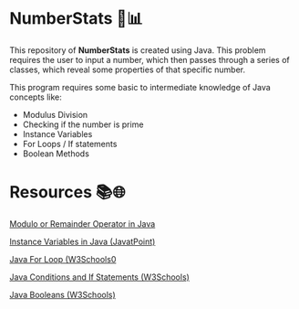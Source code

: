 # NumberStats 🔢📊

This repository of __NumberStats__ is created using Java. This problem requires the user to input a number, which then passes through a series of classes, which reveal some properties of that specific number.

This program requires some basic to intermediate knowledge of Java concepts like:
- Modulus Division 
- Checking if the number is prime
- Instance Variables
- For Loops / If statements
- Boolean Methods

# Resources 📚🌐
[Modulo or Remainder Operator in Java](https://www.geeksforgeeks.org/modulo-or-remainder-operator-in-java/)

[Instance Variables in Java (JavatPoint)](https://www.javatpoint.com/instance-variable-in-java)

[Java For Loop (W3Schools0](https://www.w3schools.com/java/java_for_loop.asp)

[Java Conditions and If Statements (W3Schools)](https://www.w3schools.com/java/java_conditions.asp)

[Java Booleans (W3Schools)](https://www.w3schools.com/java/java_booleans.asp)
